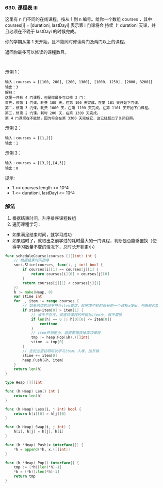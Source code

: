 ### 630. 课程表 III

这里有 n 门不同的在线课程，按从 1 到 n 编号。给你一个数组 courses ，其中 courses[i] = [durationi, lastDayi] 表示第 i 门课将会 持续 上 durationi 天课，并且必须在不晚于 lastDayi 的时候完成。

你的学期从第 1 天开始。且不能同时修读两门及两门以上的课程。

返回你最多可以修读的课程数目。

 

示例 1：
```
输入：courses = [[100, 200], [200, 1300], [1000, 1250], [2000, 3200]]
输出：3
解释：
这里一共有 4 门课程，但是你最多可以修 3 门：
首先，修第 1 门课，耗费 100 天，在第 100 天完成，在第 101 天开始下门课。
第二，修第 3 门课，耗费 1000 天，在第 1100 天完成，在第 1101 天开始下门课程。
第三，修第 2 门课，耗时 200 天，在第 1300 天完成。
第 4 门课现在不能修，因为将会在第 3300 天完成它，这已经超出了关闭日期。
```
示例 2：
```
输入：courses = [[1,2]]
输出：1
```
示例 3：
```
输入：courses = [[3,2],[4,3]]
输出：0
```

提示:

- 1 <= courses.length <= 10^4
- 1 <= durationi, lastDayi <= 10^4

### 解法
1. 根据结束时间，升序排序课程数组
2. 遍历课程学习：
- 如果满足结束时间，就学习成功
- 如果超时了，就取出之前学过的耗时最大的一门课程，判断是否能够置换（使得学习数量不变的情况下，总时长开销更小）

```go
func scheduleCourse(courses [][]int) int {
    // 根据结束时间排序
    sort.Slice(courses, func(i, j int) bool {
        if courses[i][1] == courses[j][1] {
            return courses[i][0] < courses[j][0]
        }
        return courses[i][1] < courses[j][1]
    })
    h := make(Heap, 0)
    var stime int 
    for _, item := range courses {
        // 如果结束时间不符合item要求，就把堆中耗时最长的一个课程a弹出，判断是否能够置换
        if stime+item[0] > item[1] {
            // 堆中不存在，或堆顶课程的开销比item小，就不置换
            if len(h) == 0 || h[0][0] <= item[0]{
                continue
            }
			// item开销更小，就需要置换掉堆顶课程
            tmp := heap.Pop(&h).([]int)
            stime -= tmp[0]
        }
        // 走到这里证明可以学习item，入堆、加开销
        stime += item[0]
        heap.Push(&h, item)
    }
    return len(h) 
}

type Heap [][]int

func (h Heap) Len() int {
	return len(h)
}

func (h Heap) Less(i, j int) bool {
	return h[i][0] > h[j][0]
}

func (h Heap) Swap(i, j int) {
	h[i], h[j] = h[j], h[i]
}

func (h *Heap) Push(x interface{}) {
	*h = append(*h, x.([]int))
}

func (h *Heap) Pop() interface{} {
	tmp := (*h)[len(*h)-1]
	*h = (*h)[:len(*h)-1]
	return tmp
}
```